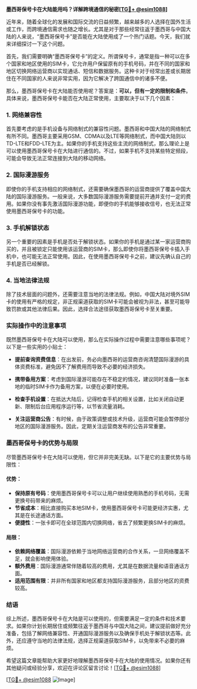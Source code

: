 **墨西哥保号卡在大陆能用吗？详解跨境通信的秘密[[TG💪+ @esim1088](https://t.me/s/esim1088)]**

近年来，随着全球化的发展和国际交流的日益频繁，越来越多的人选择在国外生活或工作，而跨境通信需求也随之增长。尤其是对于那些经常往返于墨西哥与中国大陆的人来说，“墨西哥保号卡”是否能在大陆使用成了一个热门话题。今天，我们就来详细探讨一下这个问题。

首先，我们需要明确“墨西哥保号卡”的定义。所谓保号卡，通常是指一种可以在多个国家和地区使用的SIM卡，它允许用户保留原有的手机号码，并在不同的国家和地区切换网络运营商以实现通话、短信和数据服务。这种卡对于经常出差或长期居住在不同国家的人来说非常实用，因为它解决了跨国通信中的诸多不便。

那么，墨西哥保号卡在大陆能否使用呢？答案是：**可以，但有一定的限制和条件**。具体来说，墨西哥保号卡能否在大陆正常使用，主要取决于以下几个因素：

### 1. 网络兼容性

首先要考虑的是手机设备与网络制式的兼容性问题。墨西哥和中国大陆的网络制式有所不同。墨西哥主要采用GSM、CDMA以及LTE等网络制式，而中国大陆则以TD-LTE和FDD-LTE为主。如果你的手机支持这些主流的网络制式，那么理论上是可以使用墨西哥保号卡在大陆进行通信的。不过，如果手机不支持某些特定频段，可能会导致无法正常连接到大陆的移动网络。

### 2. 国际漫游服务

即使你的手机支持相应的网络制式，还需要确保墨西哥的运营商提供了覆盖中国大陆的国际漫游服务。一般来说，大多数国际漫游服务需要提前开通并支付一定的费用。如果你没有事先激活国际漫游功能，即便你的手机能够接收信号，也无法正常使用墨西哥保号卡的功能。

### 3. 手机解锁状态

另一个重要的因素是手机是否处于解锁状态。如果你的手机是通过某一家运营商购买的，并且被锁定只能使用该运营商的SIM卡，那么即使你将墨西哥保号卡插入手机中，也可能无法正常使用。因此，在使用墨西哥保号卡之前，建议先确认自己的手机是否已经解锁。

### 4. 当地法律法规

除了技术层面的问题外，还需要注意当地的法律法规。例如，中国大陆对境外SIM卡的使用有严格的规定，非正规渠道获取的SIM卡可能会被视为非法，甚至可能导致罚款或其他法律后果。因此，选择合法途径获取墨西哥保号卡至关重要。

### 实际操作中的注意事项

既然墨西哥保号卡在大陆可以使用，那么在实际操作过程中需要注意哪些事项呢？以下是一些实用的小贴士：

- **提前查询资费信息**：在出发前，务必向墨西哥的运营商咨询清楚国际漫游的具体资费标准，避免因不了解费用而导致不必要的经济损失。
  
- **携带备用方案**：考虑到国际漫游可能存在不稳定的情况，建议同时准备一张本地的临时SIM卡作为备用方案，以便在必要时使用。

- **检查手机设置**：在抵达大陆后，记得检查手机的相关设置，比如关闭自动更新、限制后台应用程序运行等，以节省流量消耗。

- **关注运营商公告**：有时候，由于政策调整或技术升级，运营商可能会暂停部分地区的国际漫游服务。因此，定期关注运营商发布的公告非常重要。

### 墨西哥保号卡的优势与局限

尽管墨西哥保号卡在大陆可以使用，但它并非完美无缺。以下是它的主要优势与局限性：

#### 优势：
- **保持原有号码**：使用墨西哥保号卡可以让用户继续使用熟悉的手机号码，无需更换号码带来的麻烦。
- **节省成本**：相比直接购买本地SIM卡，使用墨西哥保号卡可能更经济实惠，尤其是在长途通话方面。
- **便捷性**：一张卡即可在全球范围内切换网络，省去了频繁更换SIM卡的麻烦。

#### 局限：
- **依赖网络覆盖**：国际漫游依赖于当地网络运营商的合作关系，一旦网络覆盖不足，就会影响使用体验。
- **额外费用**：国际漫游通常伴随着较高的费用，尤其是在数据流量和语音通话方面。
- **适用范围有限**：并非所有国家和地区都支持国际漫游服务，且部分地区的资费较高。

### 结语

综上所述，墨西哥保号卡在大陆是可以使用的，但需要满足一定的条件和技术要求。如果你计划长期居住或频繁往返于墨西哥与中国大陆之间，建议提前做好充分准备，包括了解网络兼容性、开通国际漫游服务以及确保手机处于解锁状态等。此外，还应遵守当地的法律法规，选择正规渠道获取SIM卡，以免带来不必要的麻烦。

希望这篇文章能帮助大家更好地理解墨西哥保号卡在大陆的使用情况。如果你还有其他疑问或经验分享，欢迎在评论区留言讨论！[[TG💪+ @esim1088](https://t.me/s/esim1088)]

[[TG💪+ @esim1088](https://t.me/s/esim1088) ![Image](https://i.postimg.cc/4NQfJmqS/Snipaste-2025-05-13-00-14-12.png)]